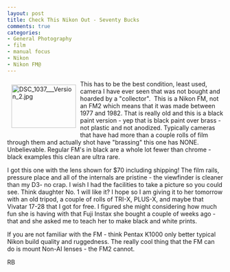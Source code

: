```yaml
---
layout: post
title: Check This Nikon Out - Seventy Bucks
comments: true
categories:
- General Photography
- film
- manual focus
- Nikon
- Nikon FM@
---
```

<a rel="lightbox" href="/wp-content/uploads/2010/04/DSC_1037___Version_2.jpg"><img title="DSC_1037___Version_2.jpg" src="/wp-content/uploads/2010/04/.thumbs/.DSC_1037___Version_2.jpg" border="0" alt="DSC_1037___Version_2.jpg" hspace="10" vspace="10" width="150" height="101" align="left" /></a>This has to be the best condition, least used, camera I have ever seen that was not bought and hoarded by a "collector".  This is a Nikon FM, not an FM2 which means that it was made between 1977 and 1982. That is really old and this is a black paint version - yep that is black paint over brass - not plastic and not anodized. Typically cameras that have had more than a couple rolls of film through them and actually shot have "brassing" this one has NONE. Unbelievable. Regular FM's in black are a whole lot fewer than chrome - black examples this clean are ultra rare.

I got this one with the lens shown for $70 including shipping! The film rails, pressure place and all of the internals are pristine - the viewfinder is cleaner than my D3- no crap. I wish I had the facilities to take a picture so you could see. Think daughter No. 1 will like it? I hope so I am giving it to her tomorrow with an old tripod, a couple of rolls of TRI-X, PLUS-X, and maybe that Vivatar 17-28 that I got for free. I figured she might considering how much fun she is having with that Fuji Instax she bought a couple of weeks ago - that and she asked me to teach her to make black and white prints.

If you are not familiar with the FM - think Pentax K1000 only better typical Nikon build quality and ruggedness. The really cool thing that the FM can do is mount Non-AI lenses - the FM2 cannot.

RB